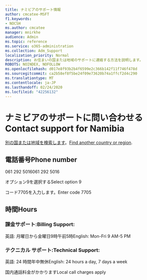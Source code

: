 ```yaml
---
title: ナミビアのサポート情報
author: cmcatee-MSFT
f1.keywords:
- NOCSH
ms.author: cmcatee
manager: mnirkhe
audience: Admin
ms.topic: reference
ms.service: o365-administration
ms.collection: Adm_Support
localization_priority: Normal
description: お住まいの国または地域のサポートに連絡する方法を説明します。
ROBOTS: NOINDEX, NOFOLLOW
ms.openlocfilehash: d017e8f93b2b4f6599e2c366b142f11f746f478d
ms.sourcegitcommit: ca2b58ef8f5be24f09e73620b74a1ffcf2d4c290
ms.translationtype: MT
ms.contentlocale: ja-JP
ms.lasthandoff: 02/24/2020
ms.locfileid: "42256132"
---
```

# <a name="contact-support-for-namibia"></a><span data-ttu-id="28d49-103">ナミビアのサポートに問い合わせる</span><span class="sxs-lookup"><span data-stu-id="28d49-103">Contact support for Namibia</span></span>

<span data-ttu-id="28d49-104">[別の国または地域を検索します](../contact-support-for-business-products.md)。</span><span class="sxs-lookup"><span data-stu-id="28d49-104">[Find another country or region](../contact-support-for-business-products.md).</span></span>

## <a name="phone-number"></a><span data-ttu-id="28d49-105">電話番号</span><span class="sxs-lookup"><span data-stu-id="28d49-105">Phone number</span></span>
<span data-ttu-id="28d49-106">061 292 5016</span><span class="sxs-lookup"><span data-stu-id="28d49-106">061 292 5016</span></span>

<span data-ttu-id="28d49-107">オプション9を選択する</span><span class="sxs-lookup"><span data-stu-id="28d49-107">Select option 9</span></span>

<span data-ttu-id="28d49-108">コード7705を入力します。</span><span class="sxs-lookup"><span data-stu-id="28d49-108">Enter code 7705</span></span>

## <a name="hours"></a><span data-ttu-id="28d49-109">時間</span><span class="sxs-lookup"><span data-stu-id="28d49-109">Hours</span></span>
### <a name="billing-support"></a><span data-ttu-id="28d49-110">課金サポート:</span><span class="sxs-lookup"><span data-stu-id="28d49-110">Billing Support:</span></span>

<span data-ttu-id="28d49-111">英語: 月曜日から金曜日9時午前5時</span><span class="sxs-lookup"><span data-stu-id="28d49-111">English: Mon-Fri 9 AM-5 PM</span></span>

### <a name="technical-support"></a><span data-ttu-id="28d49-112">テクニカル サポート:</span><span class="sxs-lookup"><span data-stu-id="28d49-112">Technical Support:</span></span>

<span data-ttu-id="28d49-113">英語: 24 時間年中無休</span><span class="sxs-lookup"><span data-stu-id="28d49-113">English: 24 hours a day, 7 days a week</span></span>

<span data-ttu-id="28d49-114">国内通話料金がかかります</span><span class="sxs-lookup"><span data-stu-id="28d49-114">Local call charges apply</span></span>